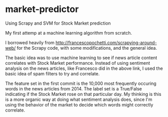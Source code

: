 # market-predictor
Using Scrapy and SVM for Stock Market prediction

My first attemp at a machine learning algorithm from scratch. 

I borrowed heavily from http://francescopochetti.com/scrapying-around-web/
for the Scrapy code, with some modifications, and the general idea.

The basic idea was to use machine learning to see if news article content
correlates with Stock Market performance. Instead of using sentiment analysis
on the news articles, like Francesco did in the above link, I used the basic
idea of spam filters to try and correlate.

The feature set in the first commit is the 10,000 most frequently occuring
words in the news articles from 2014. The label set is a True/False indicating
if the Stock Market rose on that particular day. My thinking is this is a more
organic way at doing what sentiment analysis does, since I'm using the behavior
of the market to decide which words might correctly correlate.

